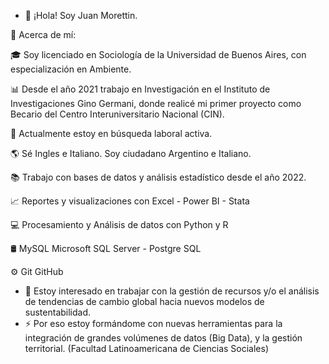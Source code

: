 - 👋 ¡Hola! Soy Juan Morettin.
  
👀 Acerca de mí:

🎓 Soy licenciado en Sociología de la Universidad de Buenos Aires, con especialización en Ambiente.

📊 Desde el año 2021 trabajo en Investigación en el Instituto de Investigaciones Gino Germani, donde realicé mi primer proyecto como Becario del Centro Interuniversitario Nacional (CIN).

💼 Actualmente estoy en búsqueda laboral activa.

🌎 Sé Ingles e Italiano. Soy ciudadano Argentino e Italiano.


📚 Trabajo con bases de datos y análisis estadístico desde el año 2022. 

📈 Reportes y visualizaciones con Excel - Power BI - Stata 

💻 Procesamiento y Análisis de datos con Python y R

🛢 MySQL Microsoft SQL Server - Postgre SQL

⚙️ Git GitHub

- 🌱 Estoy interesado en trabajar con la gestión de recursos y/o el análisis de tendencias de cambio global hacia nuevos modelos de sustentabilidad.
- ⚡ Por eso estoy formándome con nuevas herramientas para la integración de grandes volúmenes de datos (Big Data), y la gestión territorial. (Facultad Latinoamericana de Ciencias Sociales)
